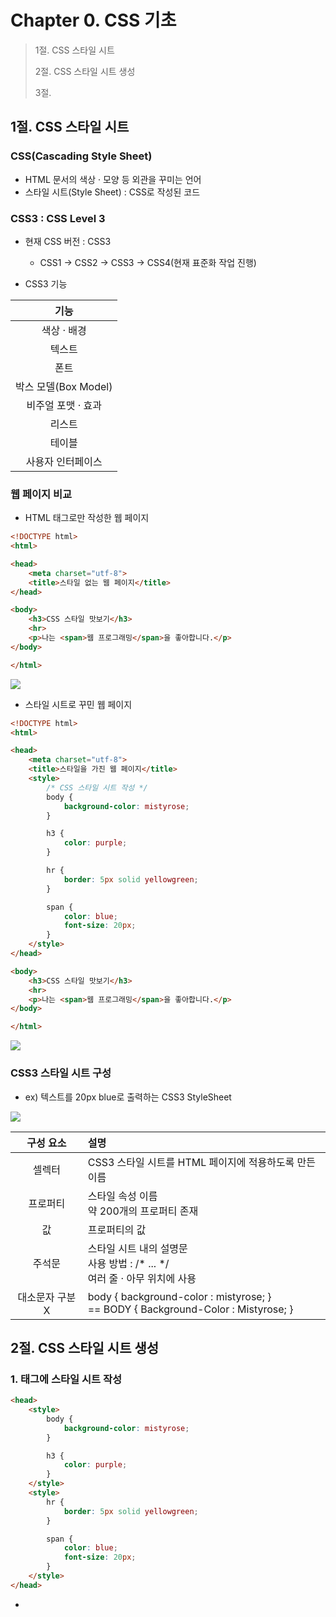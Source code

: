 # Chapter 0. CSS 기초

> 
> 1절. CSS 스타일 시트
>
> 2절. CSS 스타일 시트 생성
>
> 3절. 


## 1절. CSS 스타일 시트

### CSS(Cascading Style Sheet)

- HTML 문서의 색상 · 모양 등 외관을 꾸미는 언어
- 스타일 시트(Style Sheet) : CSS로 작성된 코드

### CSS3 : CSS Level 3

- 현재 CSS 버전 : CSS3
    - CSS1 -> CSS2 -> CSS3 -> CSS4(현재 표준화 작업 진행)

- CSS3 기능

|기능|
|:---:|
| 색상 · 배경|
|텍스트|
|폰트|
|박스 모델(Box Model)|
|비주얼 포맷 · 효과|
|리스트|
|테이블|
|사용자 인터페이스|

### 웹 페이지 비교

- HTML 태그로만 작성한 웹 페이지

```HTML
<!DOCTYPE html>
<html>

<head>
    <meta charset="utf-8">
    <title>스타일 없는 웹 페이지</title>
</head>

<body>
    <h3>CSS 스타일 맛보기</h3>
    <hr>
    <p>나는 <span>웹 프로그래밍</span>을 좋아합니다.</p>
</body>

</html>
```

<img src="https://github.com/BangYunseo/TIL/tree/main/Language/Web/CSS/Image/ch00/ch00-01-HtmlWeb.PNG" width="auto"/>

- 스타일 시트로 꾸민 웹 페이지

```HTML
<!DOCTYPE html>
<html>

<head>
    <meta charset="utf-8">
    <title>스타일을 가진 웹 페이지</title>
    <style>
        /* CSS 스타일 시트 작성 */
        body {
            background-color: mistyrose;
        }

        h3 {
            color: purple;
        }

        hr {
            border: 5px solid yellowgreen;
        }

        span {
            color: blue;
            font-size: 20px;
        }
    </style>
</head>

<body>
    <h3>CSS 스타일 맛보기</h3>
    <hr>
    <p>나는 <span>웹 프로그래밍</span>을 좋아합니다.</p>
</body>

</html>
```

<img src="https://github.com/BangYunseo/TIL/tree/main/Language/Web/CSS/Image/ch00/ch00-02-StyleSheetWeb.PNG" width="auto"/>

### CSS3 스타일 시트 구성

- ex) <span> 텍스트를 20px blue로 출력하는 CSS3 StyleSheet

<img src="https://github.com/BangYunseo/TIL/tree/main/Language/Web/CSS/Image/ch00/ch00-03-StyleSheet.PNG" width="auto"/>

|구성 요소|설명|
|:---:|:---|
|셀렉터|CSS3 스타일 시트를 HTML 페이지에 적용하도록 만든 이름|
|프로퍼티|스타일 속성 이름<br>약 200개의 프로퍼티 존재|
|값|프로퍼티의 값|
|주석문|스타일 시트 내의 설명문<br>사용 방법 : /* ... */<br>여러 줄 · 아무 위치에 사용|
|대소문자 구분 X|body { background-color : mistyrose; } <br>== BODY { Background-Color : Mistyrose; }|

## 2절. CSS 스타일 시트 생성

### 1. <style></style> 태그에 스타일 시트 작성

```HTML
<head>
    <style>
        body {
            background-color: mistyrose;
        }

        h3 {
            color: purple;
        }
    </style>
    <style>
        hr {
            border: 5px solid yellowgreen;
        }

        span {
            color: blue;
            font-size: 20px;
        }
    </style>
</head>
```

- <style> 태그
  - <head> 태그 내에서만 사용 가능
  - 여러 번 작성 가능 : 스타일 시트들이 합쳐 사용
  - 스타일 시트는 웹 페이지 전체 적용


### 2. style 속성에 스타일 시트 작성
  
### 3. 스타일 시트를 별도 파일로 작성 : <link> 태그 · @import로 불러 사용

